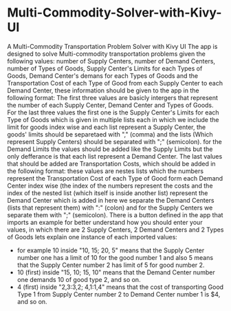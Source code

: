 # Multi-Commodity-Solver-with-Kivy-UI
A Multi-Commodity Transportation Problem Solver with Kivy UI
The app is designed to solve Multi-commodity transportation problems given the following values: number of Supply Centers, number of Demand Centers, number of Types of Goods,
Supply Center's Limits for each Types of Goods, Demand Center's demans for each Types of Goods and the Transportation Cost of each Type of Good from each Supply Center to each
Demand Center, these information should be given to the app in the following format:
  The first three values are basicly intergers that represent the number of each Supply Center, Demand Center and Types of Goods.
  For the last three values the first one is the Supply Center's Limits for each Type of Goods which is given in multiple lists each in which we include the limit for goods index wise
  and each list represent a Supply Center, the goods' limits should be separetaed with "," (comma) and the lists (Which represent Supply Centers) should be separated with ";" (semicolon).
  for the Demand Limits the values should be added like the Supply Limits but the only defferance is that each list represent a Demand Center.
  The last values that should be added are Transportation Costs, which should be added in the following format: these values are nestes lists which the numbers represent the Transportation
  Cost of each Type of Good form each Demand Center index wise (the index of the numbers represent the costs and the index of the nested list (which itself is inside another list) represent the Demand Center
  which is added in here we separate the Demand Centers (lists that represent them) with ":" (colon) and for the Supply Centers we separate them with ";" (semicolon).
There is a button defined in the app that imports an example for better understand how you should enter your values, in which there are 2 Supply Centers, 2 Demand Centers and 2 Types of Goods
lets explain one instance of each imported values:
  - for example 10 inside "10, 15; 20, 5" means that the Supply Center number one has a limit of 10 for the good number 1 and also 5 means that the Supply Center number 2 has limit of 5 for good number 2.
  - 10 (first) inside "15, 10; 15, 10" means that the Demand Center number one demands 10 of good type 2, and so on.
  - 4 (first) inside "2,3:3,2; 4,1:1,4" means that the cost of transporting Good Type 1 from Supply Center number 2 to Demand Center number 1 is $4, and so on.
